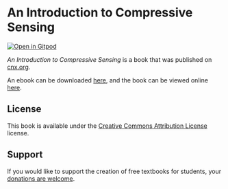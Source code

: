 # An Introduction to Compressive Sensing

[![Open in Gitpod](https://gitpod.io/button/open-in-gitpod.svg)](https://gitpod.io/from-referrer/)

_An Introduction to Compressive Sensing_ is a book that was published on [cnx.org](https://cnx.org/).

An ebook can be downloaded [here](https://github.com/cnx-user-books/cnxbook-an-introduction-to-compressive-sensing/releases/latest), and the book can be viewed online [here](https://github.com/cnx-user-books/cnxbook-an-introduction-to-compressive-sensing/releases/latest).

## License
This book is available under the [Creative Commons Attribution License](./LICENSE) license.

## Support
If you would like to support the creation of free textbooks for students, your [donations are welcome](https://riceconnect.rice.edu/donation/support-openstax-banner).
